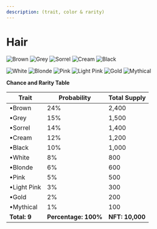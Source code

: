 ```yaml
---
description: (trait, color & rarity)
---
```


# Hair

![Brown](https://storage.googleapis.com/poninis/Traits/5-hair/HairBrown.png) ![Grey](https://storage.googleapis.com/poninis/Traits/5-hair/HairGrey.png) ![Sorrel](https://storage.googleapis.com/poninis/Traits/5-hair/HairSorrel.png) ![Cream](https://storage.googleapis.com/poninis/Traits/5-hair/HairCream.png) ![Black](https://storage.googleapis.com/poninis/Traits/5-hair/HairBlack.png)

![White](https://storage.googleapis.com/poninis/Traits/5-hair/HairWhite.png) ![Blonde](https://storage.googleapis.com/poninis/Traits/5-hair/HairBlonde.png) ![Pink](https://storage.googleapis.com/poninis/Traits/5-hair/HairPink.png) ![Light Pink](https://storage.googleapis.com/poninis/Traits/5-hair/HairPinkLight.png) ![Gold](https://storage.googleapis.com/poninis/Traits/5-hair/HairGold.png) ![Mythical](https://storage.googleapis.com/poninis/Traits/5-hair/HairMytical.png)

**Chance and Rarity Table**

| Trait        | Probability              | Total Supply    |
| ------------ | ------------------------ | --------------- |
| •Brown       | 24%                      | 2,400           |
| •Grey        | 15%                      | 1,500           |
| •Sorrel      | 14%                      | 1,400           |
| •Cream       | 12%                      | 1,200           |
| •Black       | 10%                      | 1,000           |
| •White       | 8%                       | 800             |
| •Blonde      | 6%                       | 600             |
| •Pink        | 5%                       | 500             |
| •Light Pink  | 3%                       | 300             |
| •Gold        | 2%                       | 200             |
| •Mythical    | 1%                       | 100             |
| **Total: 9** | **Percentage:** **100%** | **NFT: 10,000** |
